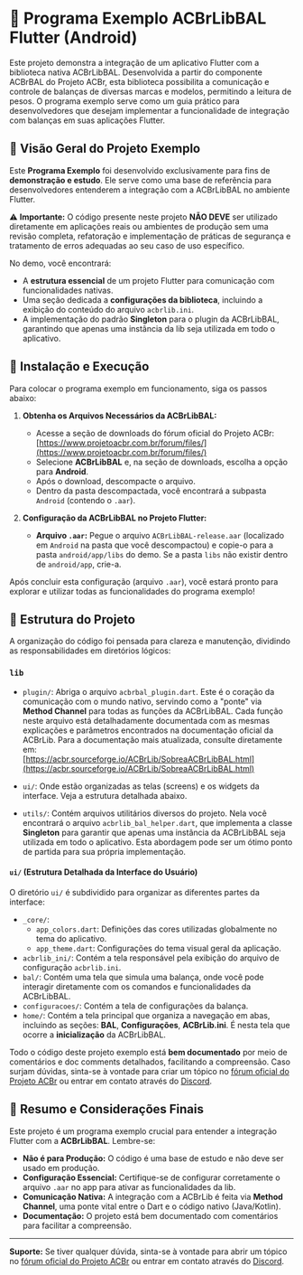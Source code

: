 # 🧪 Programa Exemplo ACBrLibBAL Flutter (Android)

Este projeto demonstra a integração de um aplicativo Flutter com a biblioteca nativa ACBrLibBAL. Desenvolvida a partir do componente ACBrBAL do Projeto ACBr, esta biblioteca possibilita a comunicação e controle de balanças de diversas marcas e modelos, permitindo a leitura de pesos. O programa exemplo serve como um guia prático para desenvolvedores que desejam implementar a funcionalidade de integração com balanças em suas aplicações Flutter.

## 🎯 Visão Geral do Projeto Exemplo

Este **Programa Exemplo** foi desenvolvido exclusivamente para fins de **demonstração e estudo**. Ele serve como uma base de referência para desenvolvedores entenderem a integração com a ACBrLibBAL no ambiente Flutter.

⚠️ **Importante:** O código presente neste projeto **NÃO DEVE** ser utilizado diretamente em aplicações reais ou ambientes de produção sem uma revisão completa, refatoração e implementação de práticas de segurança e tratamento de erros adequadas ao seu caso de uso específico.

No demo, você encontrará:

- A **estrutura essencial** de um projeto Flutter para comunicação com funcionalidades nativas.
- Uma seção dedicada a **configurações da biblioteca**, incluindo a exibição do conteúdo do arquivo ``acbrlib.ini``.
- A implementação do padrão **Singleton** para o plugin da ACBrLibBAL, garantindo que apenas uma instância da lib seja utilizada em todo o aplicativo.

## 🚀 Instalação e Execução

Para colocar o programa exemplo em funcionamento, siga os passos abaixo:

1. **Obtenha os Arquivos Necessários da ACBrLibBAL:**
   - Acesse a seção de downloads do fórum oficial do Projeto ACBr:\
      [https://www.projetoacbr.com.br/forum/files/](https://www.projetoacbr.com.br/forum/files/)
   - Selecione **ACBrLibBAL** e, na seção de downloads, escolha a opção para **Android**.
   - Após o download, descompacte o arquivo.
   - Dentro da pasta descompactada, você encontrará a subpasta ``Android`` (contendo o ``.aar``).

2. **Configuração da ACBrLibBAL no Projeto Flutter:**

    - **Arquivo ``.aar``:** Pegue o arquivo ``ACBrLibBAL-release.aar`` (localizado em ``Android`` na pasta que você descompactou) e copie-o para a pasta ``android/app/libs`` do demo. Se a pasta ``libs`` não existir dentro de ``android/app``, crie-a.

Após concluir esta configuração (arquivo ``.aar``), você estará pronto para explorar e utilizar todas as funcionalidades do programa exemplo!

## 📂 Estrutura do Projeto

A organização do código foi pensada para clareza e manutenção, dividindo as responsabilidades em diretórios lógicos:

### ``lib``

- ``plugin/``: Abriga o arquivo ``acbrbal_plugin.dart``. Este é o coração da comunicação com o mundo nativo, servindo como a "ponte" via **Method Channel** para todas as funções da ACBrLibBAL. Cada função neste arquivo está detalhadamente documentada com as mesmas explicações e parâmetros encontrados na documentação oficial da ACBrLib. Para a documentação mais atualizada, consulte diretamente em:\
[https://acbr.sourceforge.io/ACBrLib/SobreaACBrLibBAL.html](https://acbr.sourceforge.io/ACBrLib/SobreaACBrLibBAL.html)

- ``ui/``: Onde estão organizadas as telas (screens) e os widgets da interface. Veja a estrutura detalhada abaixo.

- ``utils/``: Contém arquivos utilitários diversos do projeto. Nela você encontrará o arquivo ``acbrlib_bal_helper.dart``, que implementa a classe **Singleton** para garantir que apenas uma instância da ACBrLibBAL seja utilizada em todo o aplicativo. Esta abordagem pode ser um ótimo ponto de partida para sua própria implementação.

#### ``ui/`` (Estrutura Detalhada da Interface do Usuário)

O diretório ``ui/`` é subdividido para organizar as diferentes partes da interface:

- ``_core/``:
    - ``app_colors.dart``: Definições das cores utilizadas globalmente no tema do aplicativo.
    - ``app_theme.dart``: Configurações do tema visual geral da aplicação.
- ``acbrlib_ini/``: Contém a tela responsável pela exibição do arquivo de configuração ``acbrlib.ini``.
- ``bal/``: Contém uma tela que simula uma balança, onde você pode interagir diretamente com os comandos e funcionalidades da ACBrLibBAL.
- ``configuracoes/``: Contém a tela de configurações da balança.
- ``home/``: Contém a tela principal que organiza a navegação em abas, incluindo as seções: **BAL**, **Configurações**, **ACBrLib.ini**. É nesta tela que ocorre a **inicialização** da ACBrLibBAL.

Todo o código deste projeto exemplo está **bem documentado** por meio de comentários e doc comments detalhados, facilitando a compreensão. Caso surjam dúvidas, sinta-se à vontade para criar um tópico no [fórum oficial do Projeto ACBr](https://www.projetoacbr.com.br/forum/) ou entrar em contato através do [Discord](https://www.projetoacbr.com.br/discord).

## 📝 Resumo e Considerações Finais

Este projeto é um programa exemplo crucial para entender a integração Flutter com a **ACBrLibBAL**. Lembre-se:

- **Não é para Produção:** O código é uma base de estudo e não deve ser usado em produção.
- **Configuração Essencial:** Certifique-se de configurar corretamente o arquivo ``.aar`` no app para ativar as funcionalidades da lib.
- **Comunicação Nativa:** A integração com a ACBrLib é feita via **Method Channel**, uma ponte vital entre o Dart e o código nativo (Java/Kotlin).
- **Documentação:** O projeto está bem documentado com comentários para facilitar a compreensão.


---
**Suporte:** Se tiver qualquer dúvida, sinta-se à vontade para abrir um tópico no [fórum oficial do Projeto ACBr](https://www.projetoacbr.com.br/forum/) ou entrar em contato através do [Discord](https://www.projetoacbr.com.br/discord).
